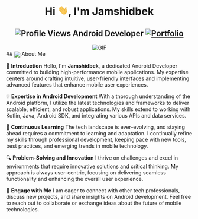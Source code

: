 <h1 align="center">Hi <img src="https://github.com/Jamie10X/Jamie10X/blob/main/icons/Hi.gif" width="28px"/>, I'm Jamshidbek</h1>
<h2 align="center">
  <img src="https://komarev.com/ghpvc/?username=Jamie10X&color=dc143c&style=for-the-badge" alt="Profile Views" style="height:21px;">
  Android Developer
  <a href="https://[your-portfolio-link]">
    <img src="https://img.shields.io/badge/Portfolio-543DE0?style=for-the-badge&logo=About.me&logoColor=white" alt="Portfolio" style="height:22px;">
  </a>
</h2>
<div align="center">
 <img alt="GIF" src="https://media4.giphy.com/media/11KzOet1ElBDz2/giphy.gif?cid=6c09b952ufa3xxbbm0mpuadm2zaik3wjp4m9luz2ly0lyz8d&ep=v1_internal_gif_by_id&rid=giphy.gif&ct=g" />
</div>
## <img align='center' src="https://i.giphy.com/media/LOnt6uqjD9OexmQJRB/giphy.gif" width="37"/> About Me

🚀 **Introduction**
Hello, I'm **Jamshidbek**, a dedicated Android Developer committed to building high-performance mobile applications. My expertise centers around crafting intuitive, user-friendly interfaces and implementing advanced features that enhance mobile user experiences.

💡 **Expertise in Android Development**
With a thorough understanding of the Android platform, I utilize the latest technologies and frameworks to deliver scalable, efficient, and robust applications. My skills extend to working with Kotlin, Java, Android SDK, and integrating various APIs and data services.

🌱 **Continuous Learning**
The tech landscape is ever-evolving, and staying ahead requires a commitment to learning and adaptation. I continually refine my skills through professional development, keeping pace with new tools, best practices, and emerging trends in mobile technology.

🔍 **Problem-Solving and Innovation**
I thrive on challenges and excel in environments that require innovative solutions and critical thinking. My approach is always user-centric, focusing on delivering seamless functionality and enhancing the overall user experience.

🔗 **Engage with Me**
I am eager to connect with other tech professionals, discuss new projects, and share insights on Android development. Feel free to reach out to collaborate or exchange ideas about the future of mobile technologies.
